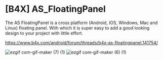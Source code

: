 # [B4X] AS_FloatingPanel
The AS FloatingPanel is a cross platform (Android, IOS, Windows, Mac and Linux) floating panel. With which it is super easy to add a good looking design to your project with little effort.

https://www.b4x.com/android/forum/threads/b4x-as-floatingpanel.141754/

![ezgif com-gif-maker (7) (1)](https://github.com/StolteX/AS_FloatingPanel/assets/79589469/45d12732-11a1-41fa-9a13-79fae3d27821)
![ezgif com-gif-maker (6) (1)](https://github.com/StolteX/AS_FloatingPanel/assets/79589469/f792b0fb-6e6c-4242-b03f-2f047e4859a7)

